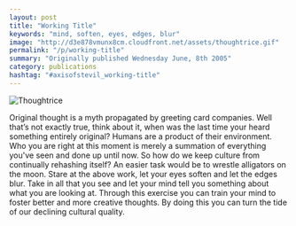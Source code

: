 ```yaml
---
layout: post
title: "Working Title"
keywords: "mind, soften, eyes, edges, blur"
image: "http://d3e878vmunx8cm.cloudfront.net/assets/thoughtrice.gif"
permalink: "/p/working-title"
summary: "Originally published Wednesday June, 8th 2005"
category: publications
hashtag: "#axisofstevil_working-title"
---
```


[id_1]: http://d3e878vmunx8cm.cloudfront.net/assets/thoughtrice.gif "Thoughtrice"
![Thoughtrice][id_1]

Original thought is a myth propagated by greeting card companies. Well that’s not exactly true, think about it, when was the last time your heard something entirely original? Humans are a product of their environment. Who you are right at this moment is merely a summation of everything you've seen and done up until now. So how do we keep culture from continually rehashing itself? An easier task would be to wrestle alligators on the moon.
Stare at the above work, let your eyes soften and let the edges blur. Take in all that you see and let your mind tell you something about what you are looking at. Through this exercise you can train your mind to foster better and more creative thoughts. By doing this you can turn the tide of our declining cultural quality.
